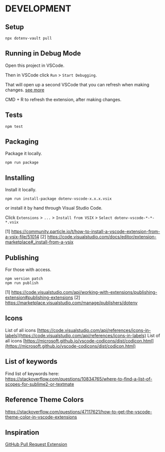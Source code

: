# DEVELOPMENT

## Setup

```
npx dotenv-vault pull
```

## Running in Debug Mode

Open this project in VSCode.

Then in VSCode click `Run` > `Start Debugging`.

That will open up a second VSCode that you can refresh when making changes. [see more](https://www.youtube.com/watch?v=a5DX5pQ9p5M)

CMD + R to refresh the extension, after making changes.

## Tests

```
npm test
```

## Packaging

Package it locally.

```
npm run package
```

## Installing

Install it locally.

```
npm run install-package dotenv-vscode-x.x.x.vsix
```

or install it by hand through Visual Studio Code.

Click `Extensions` > `...` > `Install from VSIX` > `Select dotenv-vscode-*-*-*.vsix`

[1] https://community.particle.io/t/how-to-install-a-vscode-extension-from-a-vsix-file/51014
[2] https://code.visualstudio.com/docs/editor/extension-marketplace#_install-from-a-vsix

## Publishing

For those with access.

```
npm version patch
npm run publish
```

[1] https://code.visualstudio.com/api/working-with-extensions/publishing-extension#publishing-extensions
[2] https://marketplace.visualstudio.com/manage/publishers/dotenv

## Icons

List of all icons [https://code.visualstudio.com/api/references/icons-in-labels](https://code.visualstudio.com/api/references/icons-in-labels)
List of all icons [https://microsoft.github.io/vscode-codicons/dist/codicon.html](https://microsoft.github.io/vscode-codicons/dist/codicon.html)

## List of keywords

Find list of keywords here: https://stackoverflow.com/questions/10834765/where-to-find-a-list-of-scopes-for-sublime2-or-textmate

## Reference Theme Colors

https://stackoverflow.com/questions/47117621/how-to-get-the-vscode-theme-color-in-vscode-extensions

## Inspiration

[GitHub Pull Request Extension](https://github.com/microsoft/vscode-pull-request-github/blob/main/package.json)
